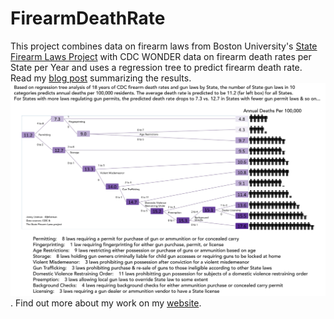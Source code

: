 # FirearmDeathRate
This project combines data on firearm laws from Boston University's [State Firearm Laws Project](https://www.statefirearmlaws.org/index.html) with CDC WONDER data on firearm death rates per State per Year and uses
a regression tree to predict firearm death rate. Read my [blog post](https://medium.com/@jblistman) summarizing the results.
![](data/GunDeaths_RegressionTree.png). Find out more about my work on my [website](https://jenny-listman.netlify.com).
